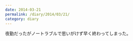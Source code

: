 ```yaml
---
date: 2014-03-21
permalink: /diary/2014/03/21/
category: diary
---
```


夜勤だったがノートラブルで思いがけず早く終わってしまった。